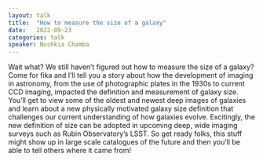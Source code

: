```yaml
---
layout: talk
title:  "How to measure the size of a galaxy"
date:   2022-09-23
categories: talk
speaker: Nushkia Chamba
---
```

Wait what? We still haven’t figured out how to measure the size of a galaxy?
Come for fika and I’ll tell you a story about how the development of imaging in astronomy, from the use of photographic plates in the 1930s to current CCD imaging, impacted the definition and measurement of galaxy size. You’ll get to view some of the oldest and newest deep images of galaxies and learn about a new physically motivated galaxy size definition that challenges our current understanding of how galaxies evolve. Excitingly, the new definition of size can be adopted in upcoming deep, wide imaging surveys such as Rubin Observatory’s LSST. So get ready folks, this stuff might show up in large scale catalogues of the future and then you’ll be able to tell others where it came from!

